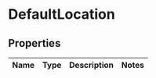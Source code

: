 # DefaultLocation

## Properties
Name | Type | Description | Notes
------------ | ------------- | ------------- | -------------
